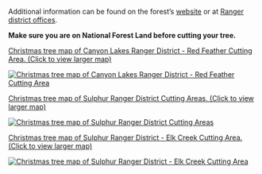 Additional information can be found on the forest’s [website](https://www.fs.usda.gov/main/arp/maps-pubs) or at [Ranger district offices](#).

**Make sure you are on National Forest Land before cutting your tree.**

[Christmas tree map of Canyon Lakes Ranger District - Red Feather Cutting Area. (Click to view larger map)](/assets/img/red-feather-map.png)

[![Christmas tree map of Canyon Lakes Ranger District - Red Feather Cutting Area](/assets/img/red-feather-map-thumb.png)](/assets/img/red-feather-map.png)

[Christmas tree map of Sulphur Ranger District Cutting Areas. (Click to view larger map)](/assets/img/sulphur-map.png)

[![Christmas tree map of Sulphur Ranger District Cutting Areas](/assets/img/sulphur-map-thumb.png)](/assets/img/sulphur-map.png)

[Christmas tree map of Sulphur Ranger District - Elk Creek Cutting Area. (Click to view larger map)](/assets/img/elk-creek-map.png)

[![Christmas tree map of Sulphur Ranger District - Elk Creek Cutting Area](/assets/img/elk-creek-map-thumb.png)](/assets/img/elk-creek-map.png)